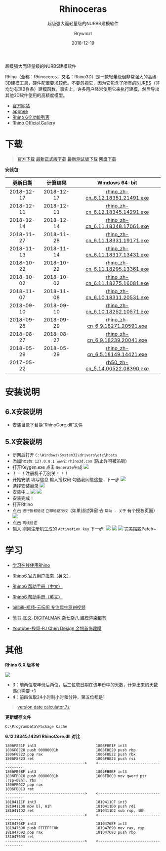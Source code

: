 ﻿---
layout:     post
title:      Rhinoceras
subtitle:   超级强大而轻量级的NURBS建模软件
date:       2018-12-19
author:     Brywmzl
header-img: img/Rhino/bg.jpg
catalog: true
tags: [Rhino,犀牛]
categories: [三维建模]
---
超级强大而轻量级的NURBS建模软件

<!--more-->

Rhino（全称：Rhinoceros，又名：Rhino3D）是一款轻量级但非常强大的高级3D建模工具，硬件配置要求较低。不要忽视它，因为它包含了所有的[NURBS](https://www.rhino3d.com/cn/nurbs)（非均匀有理B样条）建模函数。事实上，许多用户经常使用它来执行建模，然后导出其他3D软件使用的高精度模型。

* [官方网站](https://www.rhino3d.com/)  
* [appnee](http://appnee.com/rhino/)  
* [Rhino 6全功能列表](https://www.rhino3d.com/6/features)  
* [Rhino Official Gallery](https://www.rhino3d.com/gallery)  

# 下载
> [官方下载](https://www.rhino3d.com/cn/download/rhino/6/latest#)
> [最新正式版下载](https://www2.mcneel.com/updates/06bb1079-5a56-47a1-ad6d-0b45183d894b/release/win64/zh-cn/stable)
> [最新测试版下载](https://www2.mcneel.com/updates/06bb1079-5a56-47a1-ad6d-0b45183d894b/release/win64/zh-cn/releasecandidate)
> [网盘下载](https://pan.baidu.com/s/1eSxXRbG)

**安装包**

|更新日期|计算结果|Windows 64-bit|
|:-:|:-:|:-:|
|2018-12-17|2018-12-17|[rhino_zh-cn_6.12.18351.21491.exe](http://files.mcneel.com/dujour/exe/20181217/rhino_zh-cn_6.12.18351.21491.exe)|
|2018-12-11|2018-12-11|[rhino_zh-cn_6.12.18345.14291.exe](http://files.mcneel.com/dujour/exe/20181211/rhino_zh-cn_6.12.18345.14291.exe)|
|2018-12-14|2018-12-14|[rhino_zh-cn_6.11.18348.17061.exe](http://files.mcneel.com/dujour/exe/20181214/rhino_zh-cn_6.11.18348.17061.exe)|
|2018-11-27|2018-11-28|[rhino_zh-cn_6.11.18331.19171.exe](http://files.mcneel.com/dujour/exe/20181127/rhino_zh-cn_6.11.18331.19171.exe)|
|2018-11-13|2018-11-14|[rhino_zh-cn_6.11.18317.13431.exe](http://files.mcneel.com/dujour/exe/20181113/rhino_zh-cn_6.11.18317.13431.exe)|
|2018-10-22|2018-10-22|[rhino_zh-cn_6.11.18295.13361.exe](http://files.mcneel.com/dujour/exe/20181022/rhino_zh-cn_6.11.18295.13361.exe)|
|2018-10-02|2018-10-02|[rhino_zh-cn_6.11.18275.16081.exe](http://files.mcneel.com/dujour/exe/20181002/rhino_zh-cn_6.11.18275.16081.exe)|
|2018-11-07|2018-11-08|[rhino_zh-cn_6.10.18311.20531.exe](http://files.mcneel.com/dujour/exe/20181107/rhino_zh-cn_6.10.18311.20531.exe)|
|2018-09-10|2018-09-10|[rhino_zh-cn_6.10.18252.10571.exe](http://files.mcneel.com/dujour/exe/20180910/rhino_zh-cn_6.10.18252.10571.exe)|
|2018-09-28|2018-09-29|[rhino_zh-cn_6.9.18271.20591.exe](http://files.mcneel.com/dujour/exe/20180928/rhino_zh-cn_6.9.18271.20591.exe)|
|2018-08-27|2018-08-27|[rhino_zh-cn_6.9.18239.20041.exe](http://files.mcneel.com/dujour/exe/20180827/rhino_zh-cn_6.9.18239.20041.exe)|
|2018-05-29|2018-05-29|[rhino_zh-cn_6.5.18149.14421.exe](http://files.mcneel.com/dujour/exe/20180529/rhino_zh-cn_6.5.18149.14421.exe)|
|2017-05-22||[rh50_zh-cn_5.14.00522.08390.exe](http://files.mcneel.com/dujour/exe/20170522/rh50_zh-cn_5.14.00522.08390.exe)|

# 安装说明

## 6.X安装说明

* 安装目录下替换“RhinoCore.dll”文件

## 5.X安装说明

* 断网后打开 `C:\Windows\System32\drivers\etc\hosts`
* 添加hosts: `127.0.0.1 www2.rhino3d.com` (防止许可被吊销)
* 打开Keygen.exe 点击 `Generate`生成
![](/img/Rhino/1.png)
* ！！！注册机千万别关！！！
* 开始安装 填写信息 输入授权码 勾选我同意这些.. 下一步
![](/img/Rhino/2.png)
* 选择安装目录
![](/img/Rhino/3.png)
* 安装中…
![](/img/Rhino/4.png)
![](/img/Rhino/5.jpg)
* 安装完成！
* 打开Rhino
* 点击 `进行授权验证` `立即验证授权`（如果错过弹窗 去 `帮助 - 关于` 有个授权页面）
![](/img/Rhino/6.jpg)
* 点击 `离线验证`
* 输入 刚刚注册机生成的 `Activation key` 下一步.
![](/img/Rhino/7.png)
![](/img/Rhino/8.jpg)
![](/img/Rhino/9.jpg)
完美摆脱Patch~

# 学习

* [学习在线使用Rhino](https://www.rhino3d.com/tutorials)  
* [Rhino6 官方用户指南（英文）](http://docs.mcneel.com/rhino/6/usersguide/en-us/index.htm)  
* [Rhino6 帮助手册（中文）](https://docs.mcneel.com/rhino/6/help/zh-cn/index.htm)  
* [Rhino6 帮助手册（英文）](https://docs.mcneel.com/rhino/6/help/en-us/index.htm)  

* [bilibili-视频-云纭阁 专注犀牛原创视频](https://space.bilibili.com/33269791)
* [简书-图文-DIGITALMAN 杂七杂八 建模渲染都有](https://www.jianshu.com/u/70a05c15418f)
* [Youtube-视频-PJ Chen Design 金银首饰建模](https://www.youtube.com/channel/UCR3Dddx8nw4CYSkKmlvzXiA/videos)

# 其他

**Rhino 6.X 版本号**

![](/img/Rhino/rvnc.png)

* 3：前两位取年份后两位，后三位取日期在该年份中的天数，计算出来的天数偶尔需要 +1
* 4：前四位取24小时制小时和分钟，第五位都是1

> [version date calculator.7z](https://www.lanzous.com/i2ng5de)

**更新缓存文件**

`C:\ProgramData\Package Cache`

**6.12.18345.14291 RhinoCore.dll 对比**

```
1806F8E1F int3                           1806F8E1F int3 
1806F8E20 push 00000001h                 1806F8E20 push rbp
1806F8E22 pop rax                        1806F8E22 push rbx
1806F8E23 ret                            1806F8E23 push rsi
------------------------------------>    <------------------------------------
1806FB0BF int3                           1806FB0BF int3 
1806FB0C0 push 00000001h                 1806FB0C0 mov qword ptr [rsp+08h], rbx
1806FB0C2 pop rax                         
1806FB0C3 ret                             
------------------------------------>    <------------------------------------
1810411CF int3                           1810411CF int3 
1810411D0 mov bl, 01h                    1810411D0 push rdi
1810411D2 ret                            1810411D2 sub rsp, 40h
------------------------------------>    <------------------------------------
18104768F int3                           18104768F int3 
181047690 push FFFFFFC8h                 181047690 mov rax, rsp
181047692 pop rax                        181047693 push rbp
181047693 ret                             
------------------------------------>    <------------------------------------

```